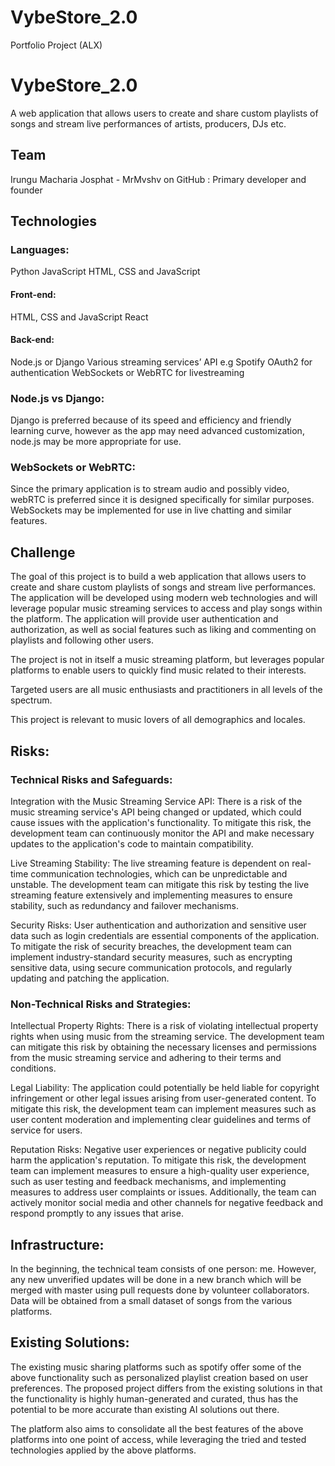 # VybeStore_2.0
Portfolio Project (ALX)

# VybeStore_2.0

A web application that allows users to create and share custom playlists of songs and stream live performances of artists, producers, DJs etc.

## Team
Irungu Macharia Josphat - MrMvshv on GitHub : Primary developer and founder

## Technologies
### Languages:
Python
JavaScript
HTML, CSS and JavaScript
#### Front-end:
HTML, CSS and JavaScript
React
#### Back-end:
Node.js or Django
Various streaming services’ API e.g Spotify
OAuth2 for authentication
WebSockets or WebRTC for livestreaming


### Node.js vs Django:
Django is preferred because of its speed and efficiency and friendly learning curve, however as the app may need advanced customization, node.js may be more appropriate for use.

### WebSockets or WebRTC:
Since the primary application is to stream audio and possibly video, webRTC is preferred since it is designed specifically for similar purposes. WebSockets may be implemented for use in live chatting and similar features.

## Challenge
The goal of this project is to build a web application that allows users to create and share custom playlists of songs and stream live performances.
The application will be developed using modern web technologies and will leverage popular music streaming services to access and play songs within the platform.
The application will provide user authentication and authorization, as well as social features such as liking and commenting on playlists and following other users.

The project is not in itself a music streaming platform, but leverages popular platforms to enable users to quickly find music related to their interests.

Targeted users are all music enthusiasts and practitioners in all levels of the spectrum.

This project is relevant to music lovers of all demographics and locales.

## Risks:
### Technical Risks and Safeguards:

Integration with the Music Streaming Service API: There is a risk of the music streaming service's API being changed or updated, which could cause issues with the application's functionality. To mitigate this risk, the development team can continuously monitor the API and make necessary updates to the application's code to maintain compatibility.

Live Streaming Stability: The live streaming feature is dependent on real-time communication technologies, which can be unpredictable and unstable. The development team can mitigate this risk by testing the live streaming feature extensively and implementing measures to ensure stability, such as redundancy and failover mechanisms.

Security Risks: User authentication and authorization and sensitive user data such as login credentials are essential components of the application. To mitigate the risk of security breaches, the development team can implement industry-standard security measures, such as encrypting sensitive data, using secure communication protocols, and regularly updating and patching the application.

### Non-Technical Risks and Strategies:

Intellectual Property Rights: There is a risk of violating intellectual property rights when using music from the streaming service. The development team can mitigate this risk by obtaining the necessary licenses and permissions from the music streaming service and adhering to their terms and conditions.

Legal Liability: The application could potentially be held liable for copyright infringement or other legal issues arising from user-generated content. To mitigate this risk, the development team can implement measures such as user content moderation and implementing clear guidelines and terms of service for users.

Reputation Risks: Negative user experiences or negative publicity could harm the application's reputation. To mitigate this risk, the development team can implement measures to ensure a high-quality user experience, such as user testing and feedback mechanisms, and implementing measures to address user complaints or issues. Additionally, the team can actively monitor social media and other channels for negative feedback and respond promptly to any issues that arise.

## Infrastructure:
In the beginning, the technical team consists of one person: me. However, any new unverified updates will be done in a new branch which will be merged with master using pull requests done by volunteer collaborators.
Data will be obtained from a small dataset of songs from the various platforms.

## Existing Solutions:

The existing music sharing platforms such as spotify offer some of the above functionality such as personalized playlist creation based on user preferences. The proposed project differs from the existing solutions in that the functionality is highly human-generated and curated, thus has the potential to be more accurate than existing AI solutions out there.

The platform also aims to consolidate all the best features of the above platforms into one point of access, while leveraging the tried and tested technologies applied by the above platforms.
